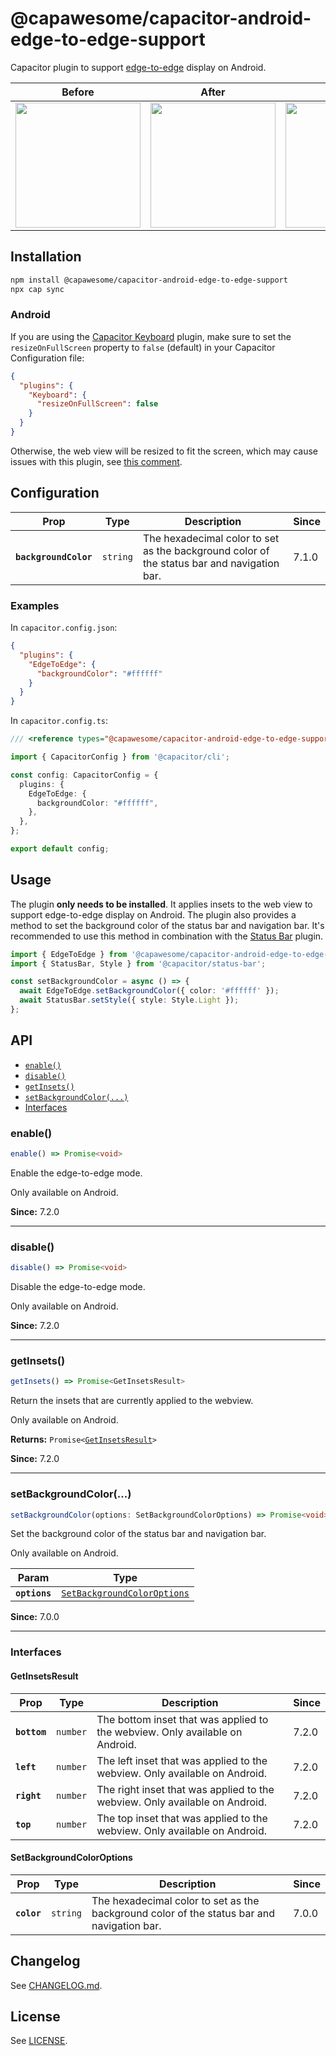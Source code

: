 # @capawesome/capacitor-android-edge-to-edge-support

Capacitor plugin to support [edge-to-edge](https://developer.android.com/develop/ui/views/layout/edge-to-edge) display on Android.

| Before                                                                                                      | After                                                                                                       | Before                                                                                                      | After                                                                                                       |
| ----------------------------------------------------------------------------------------------------------- | ----------------------------------------------------------------------------------------------------------- | ----------------------------------------------------------------------------------------------------------- | ----------------------------------------------------------------------------------------------------------- |
| <image src="https://github.com/user-attachments/assets/1c42aa63-1191-4b9b-860f-ffc47881d815" width="200" /> | <image src="https://github.com/user-attachments/assets/a4df4e58-0c21-45b5-aadd-ca197308016a" width="200" /> | <image src="https://github.com/user-attachments/assets/22c94f95-a0c4-4ace-8a3b-3a0feabf9191" width="200" /> | <image src="https://github.com/user-attachments/assets/21ece022-fb74-4067-889b-6922ecd0e2a5" width="200" /> |

## Installation

```bash
npm install @capawesome/capacitor-android-edge-to-edge-support
npx cap sync
```

### Android

If you are using the [Capacitor Keyboard](https://capacitorjs.com/docs/apis/keyboard) plugin, make sure to set the `resizeOnFullScreen` property to `false` (default) in your Capacitor Configuration file:

```json
{
  "plugins": {
    "Keyboard": {
      "resizeOnFullScreen": false
    }
  }
}
```

Otherwise, the web view will be resized to fit the screen, which may cause issues with this plugin, see [this comment](https://github.com/capawesome-team/capacitor-plugins/issues/490#issuecomment-2826435796).

## Configuration

<docgen-config>
<!--Update the source file JSDoc comments and rerun docgen to update the docs below-->

| Prop                  | Type                | Description                                                                                | Since |
| --------------------- | ------------------- | ------------------------------------------------------------------------------------------ | ----- |
| **`backgroundColor`** | <code>string</code> | The hexadecimal color to set as the background color of the status bar and navigation bar. | 7.1.0 |

### Examples

In `capacitor.config.json`:

```json
{
  "plugins": {
    "EdgeToEdge": {
      "backgroundColor": "#ffffff"
    }
  }
}
```

In `capacitor.config.ts`:

```ts
/// <reference types="@capawesome/capacitor-android-edge-to-edge-support" />

import { CapacitorConfig } from '@capacitor/cli';

const config: CapacitorConfig = {
  plugins: {
    EdgeToEdge: {
      backgroundColor: "#ffffff",
    },
  },
};

export default config;
```

</docgen-config>

## Usage

The plugin **only needs to be installed**. It applies insets to the web view to support edge-to-edge display on Android. The plugin also provides a method to set the background color of the status bar and navigation bar. It's recommended to use this method in combination with the [Status Bar](https://capacitorjs.com/docs/apis/status-bar) plugin.

```typescript
import { EdgeToEdge } from '@capawesome/capacitor-android-edge-to-edge-support';
import { StatusBar, Style } from '@capacitor/status-bar';

const setBackgroundColor = async () => {
  await EdgeToEdge.setBackgroundColor({ color: '#ffffff' });
  await StatusBar.setStyle({ style: Style.Light });
};
```

## API

<docgen-index>

* [`enable()`](#enable)
* [`disable()`](#disable)
* [`getInsets()`](#getinsets)
* [`setBackgroundColor(...)`](#setbackgroundcolor)
* [Interfaces](#interfaces)

</docgen-index>

<docgen-api>
<!--Update the source file JSDoc comments and rerun docgen to update the docs below-->

### enable()

```typescript
enable() => Promise<void>
```

Enable the edge-to-edge mode.

Only available on Android.

**Since:** 7.2.0

--------------------


### disable()

```typescript
disable() => Promise<void>
```

Disable the edge-to-edge mode.

Only available on Android.

**Since:** 7.2.0

--------------------


### getInsets()

```typescript
getInsets() => Promise<GetInsetsResult>
```

Return the insets that are currently applied to the webview.

Only available on Android.

**Returns:** <code>Promise&lt;<a href="#getinsetsresult">GetInsetsResult</a>&gt;</code>

**Since:** 7.2.0

--------------------


### setBackgroundColor(...)

```typescript
setBackgroundColor(options: SetBackgroundColorOptions) => Promise<void>
```

Set the background color of the status bar and navigation bar.

Only available on Android.

| Param         | Type                                                                            |
| ------------- | ------------------------------------------------------------------------------- |
| **`options`** | <code><a href="#setbackgroundcoloroptions">SetBackgroundColorOptions</a></code> |

**Since:** 7.0.0

--------------------


### Interfaces


#### GetInsetsResult

| Prop         | Type                | Description                                                                  | Since |
| ------------ | ------------------- | ---------------------------------------------------------------------------- | ----- |
| **`bottom`** | <code>number</code> | The bottom inset that was applied to the webview. Only available on Android. | 7.2.0 |
| **`left`**   | <code>number</code> | The left inset that was applied to the webview. Only available on Android.   | 7.2.0 |
| **`right`**  | <code>number</code> | The right inset that was applied to the webview. Only available on Android.  | 7.2.0 |
| **`top`**    | <code>number</code> | The top inset that was applied to the webview. Only available on Android.    | 7.2.0 |


#### SetBackgroundColorOptions

| Prop        | Type                | Description                                                                                | Since |
| ----------- | ------------------- | ------------------------------------------------------------------------------------------ | ----- |
| **`color`** | <code>string</code> | The hexadecimal color to set as the background color of the status bar and navigation bar. | 7.0.0 |

</docgen-api>

## Changelog

See [CHANGELOG.md](https://github.com/capawesome-team/capacitor-plugins/blob/main/packages/android-edge-to-edge-support/CHANGELOG.md).

## License

See [LICENSE](https://github.com/capawesome-team/capacitor-plugins/blob/main/packages/android-edge-to-edge-support/LICENSE).

